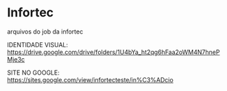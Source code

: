 # Infortec
arquivos do job da infortec


IDENTIDADE VISUAL:
https://drive.google.com/drive/folders/1U4bYa_ht2qg6hFaa2oWM4N7hnePMje3c

SITE NO GOOGLE:
https://sites.google.com/view/infortecteste/in%C3%ADcio